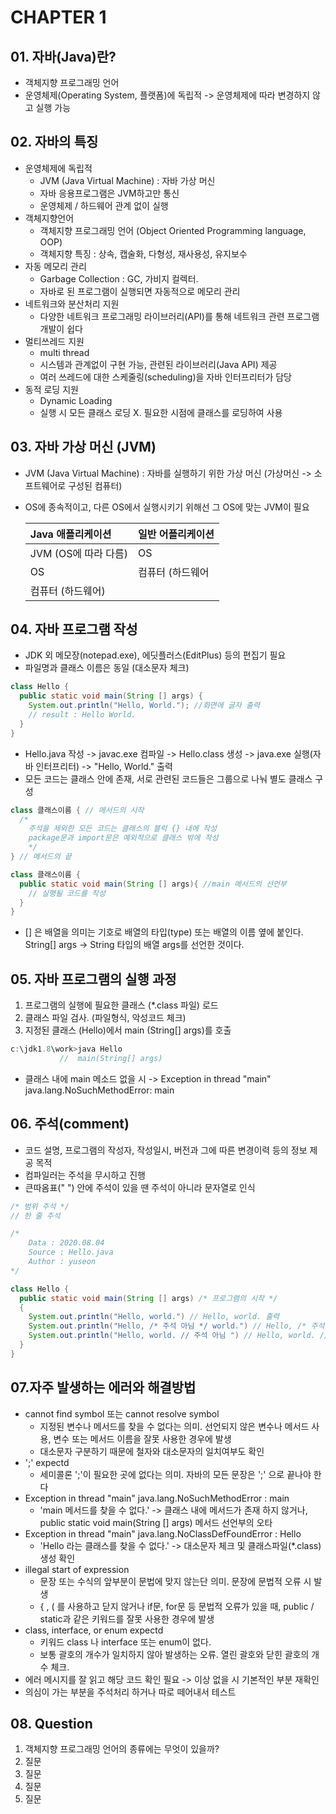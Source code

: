 # CHAPTER 1



## 01. 자바(Java)란?

- 객체지향 프로그래밍 언어
- 운영체제(Operating System, 플랫폼)에 독립적 -> 운영체제에 따라 변경하지 않고 실행 가능



## 02. 자바의 특징

- 운영체제에 독립적
  - JVM (Java Virtual Machine) : 자바 가상 머신
  - 자바 응용프로그램은 JVM하고만 통신
  - 운영체제 / 하드웨어 관계 없이 실행
- 객체지향언어
  - 객체지향 프로그래밍 언어 (Object Oriented Programming language, OOP) 
  - 객체지향 특징 : 상속, 캡술화, 다형성, 재사용성, 유지보수
- 자동 메모리 관리
  - Garbage Collection : GC, 가비지 컬렉터. 
  - 자바로 된 프로그램이 실행되면 자동적으로 메모리 관리
- 네트워크와 분산처리 지원
  - 다양한 네트워크 프로그래밍 라이브러리(API)를 통해 네트워크 관련 프로그램 개발이 쉽다
- 멀티쓰레드 지원
  - multi thread 
  - 시스템과 관계없이 구현 가능, 관련된 라이브러리(Java API) 제공
  - 여러 쓰레드에 대한 스케줄링(scheduling)을 자바 인터프리터가 담당
- 동적 로딩 지원
  - Dynamic Loading
  - 실행 시 모든 클래스 로딩 X. 필요한 시점에 클래스를 로딩하여 사용



## 03. 자바 가상 머신 (JVM)

- JVM (Java Virtual Machine) : 자바를 실행하기 위한 가상 머신 (가상머신 -> 소프트웨어로 구성된 컴퓨터)

- OS에 종속적이고, 다른 OS에서 실행시키기 위해선 그 OS에 맞는 JVM이 필요

  | Java 애플리케이션    | 일반 어플리케이션 |
  | :------------------- | :---------------- |
  | JVM (OS에 따라 다름) | OS                |
  | OS                   | 컴퓨터 (하드웨어  |
  | 컴퓨터 (하드웨어)    |                   |



## 04. 자바 프로그램 작성

- JDK 외 메모장(notepad.exe), 에딧플러스(EditPlus) 등의 편집기 필요
- 파일명과 클래스 이름은 동일 (대소문자 체크)

```` java
class Hello {
  public static void main(String [] args) {
    System.out.println("Hello, World."); //화면에 글자 출력
    // result : Hello World.
  }
}
````

- Hello.java 작성 -> javac.exe 컴파일 -> Hello.class 생성 -> java.exe 실행(자바 인터프리터) -> "Hello, World." 출력
- 모든 코드는 클래스 안에 존재, 서로 관련된 코드들은 그룹으로 나눠 별도 클래스 구성

```` java
class 클래스이름 { // 메서드의 시작
  /*
  	주석을 제외한 모든 코드는 클래스의 블럭 {} 내에 작성
  	package문과 import문은 예외적으로 클래스 밖에 작성
	*/
} // 메서드의 끝
````

```` java
class 클래스이름 {
  public static void main(String [] args){ //main 메서드의 선언부
    // 실행될 코드를 작성
  }
}
````

- [] 은 배열을 의미는 기호로 배열의 타입(type) 또는 배열의 이름 옆에 붙인다. String[] args  -> String 타입의 배열 args를 선언한 것이다.



## 05. 자바 프로그램의 실행 과정

1. 프로그램의 실행에 필요한 클래스 (*.class 파일) 로드
2. 클래스 파일 검사. (파일형식, 악성코드 체크)
3. 지정된 클래스 (Hello)에서 main (String[] args)를 호출

```` Java
c:\jdk1.8\work>java Hello
           //  main(String[] args)
````

- 클래스 내에 main 메소드 없을 시 -> Exception in thread "main" java.lang.NoSuchMethodError: main



## 06. 주석(comment)

- 코드 설명, 프로그램의 작성자, 작성일시, 버전과 그에 따른 변경이력 등의 정보 제공 목적
- 컴파일러는 주석을 무시하고 진행
- 큰따옴표(" ") 안에 주석이 있을 땐 주석이 아니라 문자열로 인식

``` java
/* 범위 주석 */
// 한 줄 주석

/*
	Data : 2020.08.04
	Source : Hello.java
	Author : yuseon
*/

class Hello {
  public static void main(String [] args) /* 프로그램의 시작 */
  {
    System.out.println("Hello, world.") // Hello, world. 출력
    System.out.println("Hello, /* 주석 아님 */ world.") // Hello, /* 주석이 아님 */ world. 출력
    System.out.println("Hello, world. // 주석 아님 ") // Hello, world. // 주석 아님 출력      
  }
}
```



## 07.자주 발생하는 에러와 해결방법

- cannot find symbol 또는 cannot resolve symbol
  - 지정된 변수나 메서드를 찾을 수 없다는 의미. 선언되지 않은 변수나 메서드 사용, 변수  또는 메서드 이름을 잘못 사용한 경우에 발생
  - 대소문자 구분하기 때문에 철자와 대소문자의 일치여부도 확인
- ';' expectd
  - 세미콜론 ';'이 필요한 곳에 없다는 의미. 자바의 모든 문장은 ';' 으로 끝나야 한다
- Exception in thread "main" java.lang.NoSuchMethodError : main
  - 'main 메서드를 찾을 수 없다.' -> 클래스 내에 메서드가 존재 하지 않거나, public static void main(String [] args) 메서드 선언부의 오타 
- Exception in thread "main" java.lang.NoClassDefFoundError : Hello
  - 'Hello 라는 클래스를 찾을 수 없다.' -> 대소문자 체크 및 클래스파일(*.class) 생성 확인
- illegal start of expression
  - 문장 또는 수식의 앞부분이 문법에 맞지 않는단 의미. 문장에 문법적 오류 시 발생
  - { , ( 를 사용하고 닫지 않거나 if문, for문 등 문법적 오류가 있을 때, public / static과 같은 키워드를 잘못 사용한 경우에 발생
- class, interface, or enum expectd
  - 키워드 class 나 interface 또는 enum이 없다.
  - 보통 괄호의 개수가 일치하지 않아 발생하는 오류. 열린 괄호와 닫힌 괄호의 개수 체크.
- 에러 메시지를 잘 읽고 해당 코드 확인 필요 -> 이상 없을 시 기본적인 부분 재확인
- 의심이 가는 부분을 주석처리 하거나 따로 떼어내서 테스트



## 08. Question

1. 객체지향 프로그래밍 언어의 종류에는 무엇이 있을까?
2. 질문
3. 질문
4. 질문
5. 질문